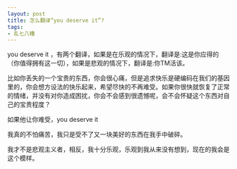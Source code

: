 ```yaml
---
layout: post
title: 怎么翻译“you deserve it”?
tags:
- 乱七八糟
---
```

you deserve it ，有两个翻译，如果是在乐观的情况下，翻译是:这是你应得的（你值得拥有这一切），如果是悲观的情况下，翻译是:你TM活该。

比如你丢失的一个宝贵的东西，你会很心痛，但是追求快乐是硬编码在我们的基因里的，你会想方设法的快乐起来，希望尽快的不再难受。如果你很快就恢复了正常的情绪，并没有对你造成困扰，你会不会感到很遗憾呢，会不会怀疑这个东西对自己的宝贵程度？

如果他让你难受，you deserve it

我真的不怕痛苦，我只是受不了又一块美好的东西在我手中破碎。

我才不是悲观主义者，相反，我十分乐观，乐观到我从来没有想到，现在的我会是这个模样。


